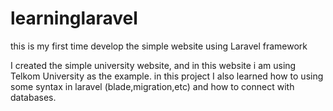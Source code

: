 # learninglaravel
this is my first time develop the simple website using Laravel framework

I created the simple university website, and in this website i am using Telkom University as the example.
in this project I also learned how to using some syntax in laravel (blade,migration,etc) and how to connect  with databases.
